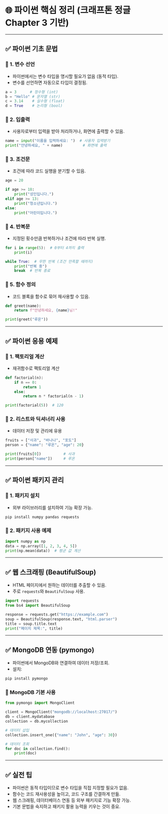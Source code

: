 
# 🌐 파이썬 핵심 정리 (크래프톤 정글 Chapter 3 기반)

---

## ✅ 파이썬 기초 문법

### 📌 1. 변수 선언
- 파이썬에서는 변수 타입을 명시할 필요가 없음 (동적 타입).
- 변수를 선언하면 자동으로 타입이 결정됨.

```python
a = 3      # 정수형 (int)
b = "Hello" # 문자열 (str)
c = 3.14    # 실수형 (float)
d = True    # 논리형 (bool)
```

### 📌 2. 입출력
- 사용자로부터 입력을 받아 처리하거나, 화면에 출력할 수 있음.

```python
name = input("이름을 입력하세요: ")  # 사용자 입력받기
print("안녕하세요, " + name)         # 화면에 출력
```

### 📌 3. 조건문
- 조건에 따라 코드 실행을 분기할 수 있음.

```python
age = 20

if age >= 18:
    print("성인입니다.")
elif age >= 13:
    print("청소년입니다.")
else:
    print("어린이입니다.")
```

### 📌 4. 반복문
- 지정된 횟수만큼 반복하거나 조건에 따라 반복 실행.

```python
for i in range(5):  # 0부터 4까지 출력
    print(i)

while True:  # 무한 반복 (조건 만족할 때까지)
    print("반복 중")
    break  # 반복 종료
```

### 📌 5. 함수 정의
- 코드 블록을 함수로 묶어 재사용할 수 있음.

```python
def greet(name):
    return f"안녕하세요, {name}님!"

print(greet("루온"))
```

---

## ✅ 파이썬 응용 예제

### 📌 1. 팩토리얼 계산
- 재귀함수로 팩토리얼 계산

```python
def factorial(n):
    if n == 0:
        return 1
    else:
        return n * factorial(n - 1)

print(factorial(5))  # 120
```

### 📌 2. 리스트와 딕셔너리 사용
- 데이터 저장 및 관리에 유용

```python
fruits = ["사과", "바나나", "포도"]
person = {"name": "루온", "age": 20}

print(fruits[0])          # 사과
print(person["name"])     # 루온
```

---

## ✅ 파이썬 패키지 관리

### 📌 1. 패키지 설치
- 외부 라이브러리를 설치하여 기능 확장 가능.

```bash
pip install numpy pandas requests
```

### 📌 2. 패키지 사용 예제
```python
import numpy as np
data = np.array([1, 2, 3, 4, 5])
print(np.mean(data))  # 평균 값 계산
```

---

## ✅ 웹 스크래핑 (BeautifulSoup)

- HTML 페이지에서 원하는 데이터를 추출할 수 있음.
- 주로 `requests`와 `BeautifulSoup` 사용.

```python
import requests
from bs4 import BeautifulSoup

response = requests.get("https://example.com")
soup = BeautifulSoup(response.text, "html.parser")
title = soup.title.text
print("페이지 제목:", title)
```

---

## ✅ MongoDB 연동 (pymongo)

- 파이썬에서 MongoDB와 연결하여 데이터 저장/조회.
- 설치:
```bash
pip install pymongo
```

### 📌 MongoDB 기본 사용
```python
from pymongo import MongoClient

client = MongoClient("mongodb://localhost:27017/")
db = client.mydatabase
collection = db.mycollection

# 데이터 삽입
collection.insert_one({"name": "John", "age": 30})

# 데이터 조회
for doc in collection.find():
    print(doc)
```

---

## ✅ 실전 팁
- 파이썬은 동적 타입이므로 변수 타입을 직접 지정할 필요가 없음.
- 함수는 코드 재사용성을 높이고, 코드 구조를 간결하게 만듦.
- 웹 스크래핑, 데이터베이스 연동 등 외부 패키지로 기능 확장 가능.
- 기본 문법을 숙지하고 패키지 활용 능력을 키우는 것이 중요.

